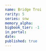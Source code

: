 ```yaml
---
name: Bridge Troi
rarity: 5
series: snw
memory_alpha:
bigbook_tier: -1
in_portal:
date:
published: true
---
```



